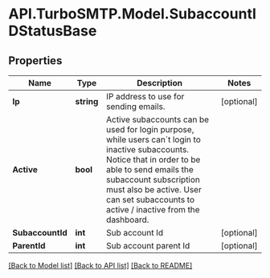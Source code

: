 # API.TurboSMTP.Model.SubaccountIDStatusBase

## Properties

Name | Type | Description | Notes
------------ | ------------- | ------------- | -------------
**Ip** | **string** | IP address to use for sending emails. | [optional] 
**Active** | **bool** | Active subaccounts can be used for login purpose, while users can´t login to inactive subaccounts. Notice that in order to be able to send emails the subaccount subscription must also be active. User can set subaccounts to active / inactive from the dashboard. | 
**SubaccountId** | **int** | Sub account Id | [optional] 
**ParentId** | **int** | Sub account parent Id | [optional] 

[[Back to Model list]](../README.md#documentation-for-models) [[Back to API list]](../README.md#documentation-for-api-endpoints) [[Back to README]](../README.md)

